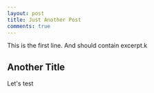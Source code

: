 ```yaml
---
layout: post
title: Just Another Post
comments: true
---
```


This is the first line. And should contain excerpt.k

## Another Title

Let's test
